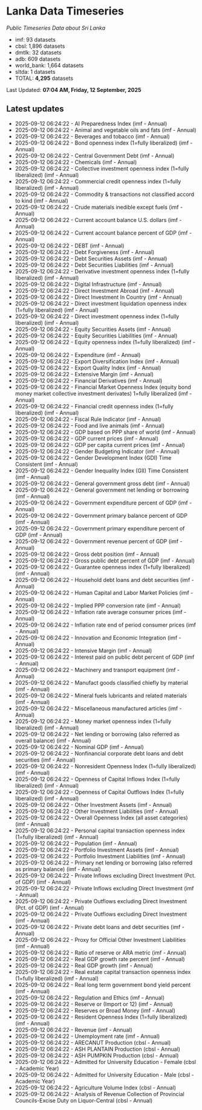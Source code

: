 # Lanka Data Timeseries
*Public Timeseries Data about Sri Lanka*

* imf: 93 datasets
* cbsl: 1,896 datasets
* dmtlk: 32 datasets
* adb: 609 datasets
* world_bank: 1,664 datasets
* sltda: 1 datasets
* TOTAL: **4,295** datasets

Last Updated: **07:04 AM, Friday, 12 September, 2025**

## Latest updates

* 2025-09-12 06:24:22 - AI Preparedness Index (imf - Annual)
* 2025-09-12 06:24:22 - Animal and vegetable oils and fats (imf - Annual)
* 2025-09-12 06:24:22 - Beverages and tobacco (imf - Annual)
* 2025-09-12 06:24:22 - Bond openness index (1=fully liberalized) (imf - Annual)
* 2025-09-12 06:24:22 - Central Government Debt (imf - Annual)
* 2025-09-12 06:24:22 - Chemicals (imf - Annual)
* 2025-09-12 06:24:22 - Collective investment openness index (1=fully liberalized) (imf - Annual)
* 2025-09-12 06:24:22 - Commercial credit openness index (1=fully liberalized) (imf - Annual)
* 2025-09-12 06:24:22 - Commodity & transactions not classified accord to kind (imf - Annual)
* 2025-09-12 06:24:22 - Crude materials inedible except fuels (imf - Annual)
* 2025-09-12 06:24:22 - Current account balance U.S. dollars (imf - Annual)
* 2025-09-12 06:24:22 - Current account balance percent of GDP (imf - Annual)
* 2025-09-12 06:24:22 - DEBT (imf - Annual)
* 2025-09-12 06:24:22 - Debt Forgiveness (imf - Annual)
* 2025-09-12 06:24:22 - Debt Securities Assets (imf - Annual)
* 2025-09-12 06:24:22 - Debt Securities Liabilities (imf - Annual)
* 2025-09-12 06:24:22 - Derivative investment openness index (1=fully liberalized) (imf - Annual)
* 2025-09-12 06:24:22 - Digital Infrastructure (imf - Annual)
* 2025-09-12 06:24:22 - Direct Investment Abroad (imf - Annual)
* 2025-09-12 06:24:22 - Direct Investment In Country (imf - Annual)
* 2025-09-12 06:24:22 - Direct investment liquidation openness index (1=fully liberalized) (imf - Annual)
* 2025-09-12 06:24:22 - Direct investment openness index (1=fully liberalized) (imf - Annual)
* 2025-09-12 06:24:22 - Equity Securities Assets (imf - Annual)
* 2025-09-12 06:24:22 - Equity Securities Liabilities (imf - Annual)
* 2025-09-12 06:24:22 - Equity openness index (1=fully liberalized) (imf - Annual)
* 2025-09-12 06:24:22 - Expenditure (imf - Annual)
* 2025-09-12 06:24:22 - Export Diversification Index (imf - Annual)
* 2025-09-12 06:24:22 - Export Quality Index (imf - Annual)
* 2025-09-12 06:24:22 - Extensive Margin (imf - Annual)
* 2025-09-12 06:24:22 - Financial Derivatives (imf - Annual)
* 2025-09-12 06:24:22 - Financial Market Openness Index (equity bond money market collective investment derivates) 1=fully liberalized (imf - Annual)
* 2025-09-12 06:24:22 - Financial credit openness index (1=fully liberalized) (imf - Annual)
* 2025-09-12 06:24:22 - Fiscal Rule Indicator (imf - Annual)
* 2025-09-12 06:24:22 - Food and live animals (imf - Annual)
* 2025-09-12 06:24:22 - GDP based on PPP share of world (imf - Annual)
* 2025-09-12 06:24:22 - GDP current prices (imf - Annual)
* 2025-09-12 06:24:22 - GDP per capita current prices (imf - Annual)
* 2025-09-12 06:24:22 - Gender Budgeting Indicator (imf - Annual)
* 2025-09-12 06:24:22 - Gender Development Index (GDI) Time Consistent (imf - Annual)
* 2025-09-12 06:24:22 - Gender Inequality Index (GII) Time Consistent (imf - Annual)
* 2025-09-12 06:24:22 - General government gross debt (imf - Annual)
* 2025-09-12 06:24:22 - General government net lending or borrowing (imf - Annual)
* 2025-09-12 06:24:22 - Government expenditure percent of GDP (imf - Annual)
* 2025-09-12 06:24:22 - Government primary balance percent of GDP (imf - Annual)
* 2025-09-12 06:24:22 - Government primary expenditure percent of GDP (imf - Annual)
* 2025-09-12 06:24:22 - Government revenue percent of GDP (imf - Annual)
* 2025-09-12 06:24:22 - Gross debt position (imf - Annual)
* 2025-09-12 06:24:22 - Gross public debt percent of GDP (imf - Annual)
* 2025-09-12 06:24:22 - Guarantee openness index (1=fully liberalized) (imf - Annual)
* 2025-09-12 06:24:22 - Household debt loans and debt securities (imf - Annual)
* 2025-09-12 06:24:22 - Human Capital and Labor Market Policies (imf - Annual)
* 2025-09-12 06:24:22 - Implied PPP conversion rate (imf - Annual)
* 2025-09-12 06:24:22 - Inflation rate average consumer prices (imf - Annual)
* 2025-09-12 06:24:22 - Inflation rate end of period consumer prices (imf - Annual)
* 2025-09-12 06:24:22 - Innovation and Economic Integration (imf - Annual)
* 2025-09-12 06:24:22 - Intensive Margin (imf - Annual)
* 2025-09-12 06:24:22 - Interest paid on public debt percent of GDP (imf - Annual)
* 2025-09-12 06:24:22 - Machinery and transport equipment (imf - Annual)
* 2025-09-12 06:24:22 - Manufact goods classified chiefly by material (imf - Annual)
* 2025-09-12 06:24:22 - Mineral fuels lubricants and related materials (imf - Annual)
* 2025-09-12 06:24:22 - Miscellaneous manufactured articles (imf - Annual)
* 2025-09-12 06:24:22 - Money market openness index (1=fully liberalized) (imf - Annual)
* 2025-09-12 06:24:22 - Net lending or borrowing (also referred as overall balance) (imf - Annual)
* 2025-09-12 06:24:22 - Nominal GDP (imf - Annual)
* 2025-09-12 06:24:22 - Nonfinancial corporate debt loans and debt securities (imf - Annual)
* 2025-09-12 06:24:22 - Nonresident Openness Index (1=fully liberalized) (imf - Annual)
* 2025-09-12 06:24:22 - Openness of Capital Inflows Index (1=fully liberalized) (imf - Annual)
* 2025-09-12 06:24:22 - Openness of Capital Outflows Index (1=fully liberalized) (imf - Annual)
* 2025-09-12 06:24:22 - Other Investment Assets (imf - Annual)
* 2025-09-12 06:24:22 - Other Investment Liabilities (imf - Annual)
* 2025-09-12 06:24:22 - Overall Openness Index (all asset categories) (imf - Annual)
* 2025-09-12 06:24:22 - Personal capital transaction openness index (1=fully liberalized) (imf - Annual)
* 2025-09-12 06:24:22 - Population (imf - Annual)
* 2025-09-12 06:24:22 - Portfolio Investment Assets (imf - Annual)
* 2025-09-12 06:24:22 - Portfolio Investment Liabilities (imf - Annual)
* 2025-09-12 06:24:22 - Primary net lending or borrowing (also referred as primary balance) (imf - Annual)
* 2025-09-12 06:24:22 - Private Inflows excluding Direct Investment (Pct. of GDP) (imf - Annual)
* 2025-09-12 06:24:22 - Private Inflows excluding Direct Investment (imf - Annual)
* 2025-09-12 06:24:22 - Private Outflows excluding Direct Investment (Pct. of GDP) (imf - Annual)
* 2025-09-12 06:24:22 - Private Outflows excluding Direct Investment (imf - Annual)
* 2025-09-12 06:24:22 - Private debt loans and debt securities (imf - Annual)
* 2025-09-12 06:24:22 - Proxy for Official Other Investment Liabilities (imf - Annual)
* 2025-09-12 06:24:22 - Ratio of reserve or ARA metric (imf - Annual)
* 2025-09-12 06:24:22 - Real GDP growth rate percent (imf - Annual)
* 2025-09-12 06:24:22 - Real GDP growth (imf - Annual)
* 2025-09-12 06:24:22 - Real estate capital transaction openness index (1=fully liberalized) (imf - Annual)
* 2025-09-12 06:24:22 - Real long term government bond yield percent (imf - Annual)
* 2025-09-12 06:24:22 - Regulation and Ethics (imf - Annual)
* 2025-09-12 06:24:22 - Reserve or (Import or 12) (imf - Annual)
* 2025-09-12 06:24:22 - Reserves or Broad Money (imf - Annual)
* 2025-09-12 06:24:22 - Resident Openness Index (1=fully liberalized) (imf - Annual)
* 2025-09-12 06:24:22 - Revenue (imf - Annual)
* 2025-09-12 06:24:22 - Unemployment rate (imf - Annual)
* 2025-09-12 06:24:22 - ARECANUT Production (cbsl - Annual)
* 2025-09-12 06:24:22 - ASH PLANTAIN Production (cbsl - Annual)
* 2025-09-12 06:24:22 - ASH PUMPKIN Production (cbsl - Annual)
* 2025-09-12 06:24:22 - Admitted for University Education - Female (cbsl - Academic Year)
* 2025-09-12 06:24:22 - Admitted for University Education - Male (cbsl - Academic Year)
* 2025-09-12 06:24:22 - Agriculture Volume Index (cbsl - Annual)
* 2025-09-12 06:24:22 - Analysis of Revenue Collection of Provincial Councils-Excise Duty on Liquor-Central (cbsl - Annual)